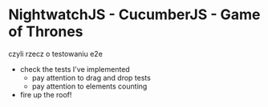 # NightwatchJS - CucumberJS - Game of Thrones
czyli rzecz o testowaniu e2e

* check the tests I've implemented
  - pay attention to drag and drop tests
  - pay attention to elements counting
* fire up the roof!